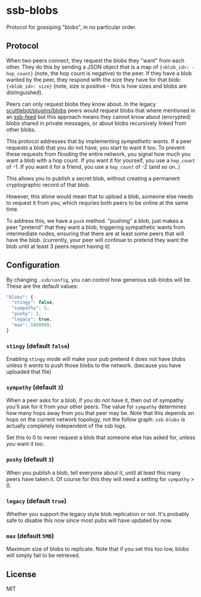 # ssb-blobs

Protocol for gossiping "blobs", in no particular order.

## Protocol

When two peers connect, they request the blobs they "want" from each other.
They do this by sending a JSON object that is a map of
`{<blob_id>: -hop_count}` (note, the hop count is negative) to the peer.
If they have a blob wanted by the peer, they respond with the size they have
for that blob: `{<blob_id>: size}` (note, size is positive - this is how sizes
and blobs are distinguished).

Peers can only request blobs they know about. In the legacy
[scuttlebot/plugins/blobs](https://github.com/ssbc/scuttlebot/tree/99fad7c5f6e436cbd670346b4da20c57222a1419/plugins/blobs)
peers would request blobs that where mentioned in an
[ssb-feed](https://github.com/ssbc/ssb-feed) but this approach
means they cannot know about (encrypted) blobs shared in private
messages, or about blobs recursively linked from other blobs.

This protocol addresses that by implementing _sympathetic wants_.
If a peer requests a blob that you do not have, you start to want it too.
To prevent these requests from flooding the entire network, you signal how much
you want a blob with a hop count.
If you want it for yourself, you use a `hop_count` of -1.
If you want it for a friend, you use a `hop_count` of -2 (and so on..)

This allows you to publish a secret blob, without creating
a permanent cryptographic record of that blob.

However, this alone would mean that to upload a blob,
someone else needs to request it from you, which requries
both peers to be online at the same time.

To address this, we have a `push` method. "pushing" a blob,
just makes a peer "pretend" that they want a blob,
triggering sympathetic wants from intermediate nodes,
ensuring that there are at least some peers that will have the blob.
(currently, your peer will continue to pretend they want the
blob until at least 3 peers report having it)


## Configuration

By changing `.ssb/config`, you can control how generous
ssb-blobs will be. These are the default values:

``` js
"blobs": {
  "stingy": false,
  "sympathy": 3,
  "pushy": 3,
  "legacy": true,
  "max": 5000000,
}
```

### `stingy` (default `false`)

Enabling `stingy` mode will make your pub pretend it does not have blobs
unless it _wants_ to push those blobs to the network. (because you have uploaded that file)

### `sympathy` (default `3`)

When a peer asks for a blob, if you do not have it, then out of sympathy you'll
ask for it from your other peers.
The value for `sympathy` determines how many hops away from you that peer may be.
Note that this depends on hops on the current network topology, not the follow
graph: `ssb-blobs` is actually completely independent of the ssb logs.

Set this to 0 to never request a blob that someone else has asked for, unless _you_ want it too.

### `pushy` (default `3`)

When you publish a blob, tell everyone about it, until at least this many peers have taken it.
Of course for this they will need a setting for `sympathy` > 0.


### `legacy` (default `true`)

Whether you support the legacy style blob replication or not.
It's probably safe to disable this now since most pubs will have updated by now.

### `max` (default `5MB`)

Maximum size of blobs to replicate.
Note that if you set this too low, blobs will simply fail to be retrieved.

## License

MIT




